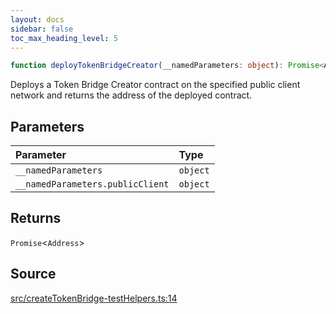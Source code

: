 ```yaml
---
layout: docs
sidebar: false
toc_max_heading_level: 5
---
```


```ts
function deployTokenBridgeCreator(__namedParameters: object): Promise<Address>
```

Deploys a Token Bridge Creator contract on the specified public client
network and returns the address of the deployed contract.

## Parameters

| Parameter | Type |
| :------ | :------ |
| `__namedParameters` | `object` |
| `__namedParameters.publicClient` | `object` |

## Returns

`Promise`\<`Address`\>

## Source

[src/createTokenBridge-testHelpers.ts:14](https://github.com/OffchainLabs/arbitrum-orbit-sdk/blob/cfcbd32d6879cf7817a33b24f062a0fd879ea257/src/createTokenBridge-testHelpers.ts#L14)
